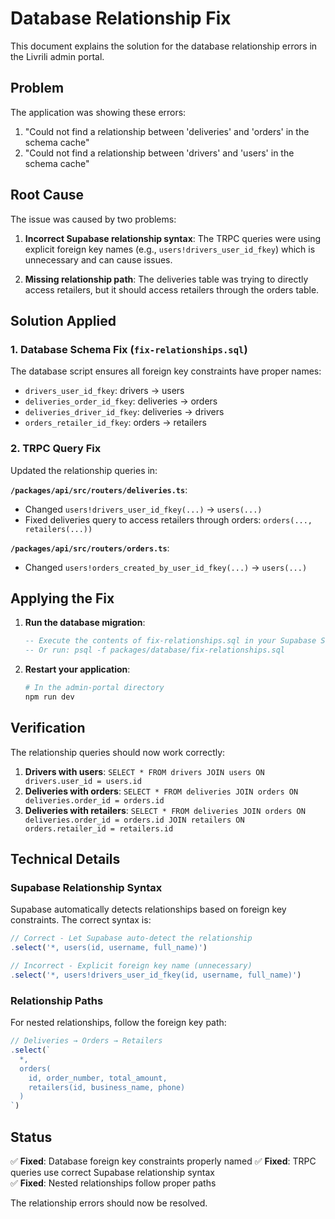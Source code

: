 # Database Relationship Fix

This document explains the solution for the database relationship errors in the Livrili admin portal.

## Problem

The application was showing these errors:
1. "Could not find a relationship between 'deliveries' and 'orders' in the schema cache"
2. "Could not find a relationship between 'drivers' and 'users' in the schema cache"

## Root Cause

The issue was caused by two problems:

1. **Incorrect Supabase relationship syntax**: The TRPC queries were using explicit foreign key names (e.g., `users!drivers_user_id_fkey`) which is unnecessary and can cause issues.

2. **Missing relationship path**: The deliveries table was trying to directly access retailers, but it should access retailers through the orders table.

## Solution Applied

### 1. Database Schema Fix (`fix-relationships.sql`)

The database script ensures all foreign key constraints have proper names:

- `drivers_user_id_fkey`: drivers → users
- `deliveries_order_id_fkey`: deliveries → orders  
- `deliveries_driver_id_fkey`: deliveries → drivers
- `orders_retailer_id_fkey`: orders → retailers

### 2. TRPC Query Fix

Updated the relationship queries in:

**`/packages/api/src/routers/deliveries.ts`**:
- Changed `users!drivers_user_id_fkey(...)` → `users(...)`
- Fixed deliveries query to access retailers through orders: `orders(..., retailers(...))`

**`/packages/api/src/routers/orders.ts`**:
- Changed `users!orders_created_by_user_id_fkey(...)` → `users(...)`

## Applying the Fix

1. **Run the database migration**:
   ```sql
   -- Execute the contents of fix-relationships.sql in your Supabase SQL editor
   -- Or run: psql -f packages/database/fix-relationships.sql
   ```

2. **Restart your application**:
   ```bash
   # In the admin-portal directory
   npm run dev
   ```

## Verification

The relationship queries should now work correctly:

1. **Drivers with users**: `SELECT * FROM drivers JOIN users ON drivers.user_id = users.id`
2. **Deliveries with orders**: `SELECT * FROM deliveries JOIN orders ON deliveries.order_id = orders.id`
3. **Deliveries with retailers**: `SELECT * FROM deliveries JOIN orders ON deliveries.order_id = orders.id JOIN retailers ON orders.retailer_id = retailers.id`

## Technical Details

### Supabase Relationship Syntax

Supabase automatically detects relationships based on foreign key constraints. The correct syntax is:

```javascript
// Correct - Let Supabase auto-detect the relationship
.select('*, users(id, username, full_name)')

// Incorrect - Explicit foreign key name (unnecessary)
.select('*, users!drivers_user_id_fkey(id, username, full_name)')
```

### Relationship Paths

For nested relationships, follow the foreign key path:

```javascript
// Deliveries → Orders → Retailers
.select(`
  *,
  orders(
    id, order_number, total_amount,
    retailers(id, business_name, phone)
  )
`)
```

## Status

✅ **Fixed**: Database foreign key constraints properly named
✅ **Fixed**: TRPC queries use correct Supabase relationship syntax  
✅ **Fixed**: Nested relationships follow proper paths

The relationship errors should now be resolved.
